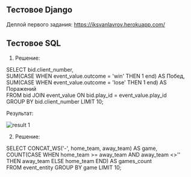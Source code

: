 
Тестовое Django
------------------------------
Деплой первого задания: https://iksvanlavrov.herokuapp.com/


Тестовое SQL
--------------------------------------


1) Решение:

SELECT bid.client_number,  
SUM(CASE WHEN event_value.outcome = 'win' THEN 1 end) AS Побед,  
SUM(CASE WHEN event_value.outcome = 'lose' THEN 1 end) AS Поражений  
FROM bid JOIN event_value ON bid.play_id = event_value.play_id  
GROUP BY bid.client_number LIMIT 10;  

Результат:  

![result 1](https://github.com/Vanxolter/xvan_test/blob/c28bf4ff71e916f551e332092421290e95a7cee7/results/%D0%BA%D1%83.jpg)  

2) Решение:  

SELECT CONCAT_WS('-', home_team, away_team) AS game,  
COUNT(CASE WHEN home_team >= away_team AND away_team <>'' THEN away_team ELSE home_team END) AS games_count  
FROM event_entity GROUP BY game LIMIT 10;  


